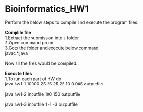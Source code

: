 # Bioinformatics_HW1

Perform the below steps to compile and execute the program files:
</br>
</br>
<B>Complile file</B>
</br>
1.Extract the submission into a folder
</br>
2.Open command promt
</br>
3.Goto the folder and execute below command
</br>
javac *.java 
</br>
</br>
Now all the files would be compiled.
</br>
</br>
<B>Execute files</B>
</br>
1.To run each part of HW do
</br>
java hw1-1 10000 25 25 25 25 10 0.005 outputfile
</br>
</br>
java hw1-2 inputfile 100 150 outputfile
</br>
</br>
java hw1-3 inputfile 1 -1 -3 outputfile
